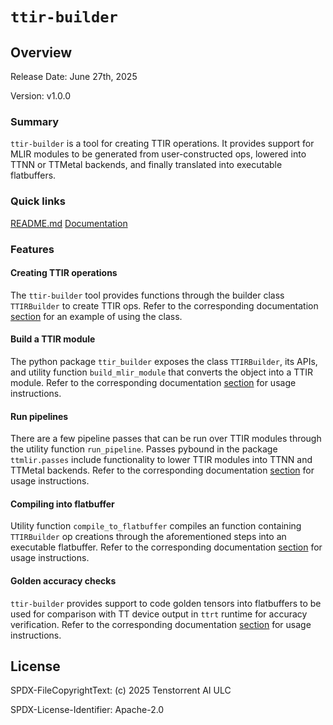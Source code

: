 # `ttir-builder`

## Overview

Release Date: June 27th, 2025

Version: v1.0.0

### Summary
`ttir-builder` is a tool for creating TTIR operations. It provides support for MLIR modules to be generated from user-constructed ops, lowered into TTNN or TTMetal backends, and finally translated into executable flatbuffers.

### Quick links
[README.md](./README.md)
[Documentation](../../docs/src/ttir-builder.md)

### Features

#### Creating TTIR operations
The `ttir-builder` tool provides functions through the builder class `TTIRBuilder` to create TTIR ops. Refer to the corresponding documentation [section](../../docs/src/ttir-builder.md#creating-a-ttir-module) for an example of using the class.

#### Build a TTIR module
The python package `ttir_builder` exposes the class `TTIRBuilder`, its APIs, and utility function `build_mlir_module` that converts the object into a TTIR module. Refer to the corresponding documentation [section](../../docs/src/ttir-builder.md#creating-a-ttir-module) for usage instructions.

#### Run pipelines
There are a few pipeline passes that can be run over TTIR modules through the utility function `run_pipeline`. Passes pybound in the package `ttmlir.passes` include functionality to lower TTIR modules into TTNN and TTMetal backends. Refer to the corresponding documentation [section](../../docs/src/ttir-builder.md#running-a-pipeline) for usage instructions.

#### Compiling into flatbuffer
Utility function `compile_to_flatbuffer` compiles an function containing `TTIRBuilder` op creations through the aforementioned steps into an executable flatbuffer. Refer to the corresponding documentation [section](../../docs/src/ttir-builder.md#compiling-into-flatbuffer) for usage instructions.

#### Golden accuracy checks
`ttir-builder` provides support to code golden tensors into flatbuffers to be used for comparison with TT device output in `ttrt` runtime for accuracy verification. Refer to the corresponding documentation [section](../../docs/src/ttir-builder.md#golden-mode) for usage instructions.

## License
SPDX-FileCopyrightText: (c) 2025 Tenstorrent AI ULC

SPDX-License-Identifier: Apache-2.0
